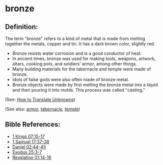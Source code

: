 # bronze #

## Definition: ##

The term "bronze" refers to a kind of metal that is made from melting together the metals, copper and tin. It has a dark brown color, slightly red.

* Bronze resists water corrosion and is a good conductor of heat.
* In ancient times, bronze was used for making tools, weapons, artwork, altars, cooking pots, and soldiers' armor, among other things.
* Many building materials for the tabernacle and temple were made of bronze.
* Idols of false gods were also often made of bronze metal.
* Bronze objects were made by first melting the bronze metal into a liquid and then pouring it into molds. This process was called "casting."

(See: [How to Translate Unknowns](https://git.door43.org/Door43/en-ta-translate-vol1/src/master/content/translate_unknown.md))

(See also: [armor](../other/armor.md), [tabernacle](../kt/tabernacle.md), [temple](../kt/temple.md))

## Bible References: ##

* [1 Kings 07:15-17](https://door43.org/en/bible/notes/1ki/07/15)
* [1 Samuel 17:37-38](https://door43.org/en/bible/notes/1sa/17/37)
* [Daniel 02:44-45](https://door43.org/en/bible/notes/dan/02/44)
* [Exodus 25:3-7](https://door43.org/en/bible/notes/exo/25/03)
* [Revelation 01:14-16](https://door43.org/en/bible/notes/rev/01/14)

